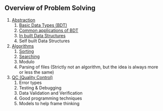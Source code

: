 ## Overview of Problem Solving

1. [Abstraction](https://github.com/wangsiyang68/Coding-Pains/tree/master/Content%20Notes/Problem%20Solving/Algorithms)  
    1. [Basic Data Types (BDT)](https://github.com/wangsiyang68/Coding-Pains/tree/master/Content%20Notes/Problem%20Solving/Abstraction/Basic%20Data%20Types)
    2. [Common applications of BDT](https://github.com/wangsiyang68/Coding-Pains/tree/master/Content%20Notes/Problem%20Solving/Abstraction/Common%20applications%20of%20BDT)  
    3. [In built Data Structures](https://github.com/wangsiyang68/Coding-Pains/blob/master/Content%20Notes/Problem%20Solving/Abstraction/In%20built%20Data%20Structures/Arrays%20%26%20Lists.md)  
    4. Self built Data Structures 
2. [Algorithms](https://github.com/wangsiyang68/Coding-Pains/tree/master/Content%20Notes/Problem%20Solving/Algorithms)  
    1. [Sorting](https://github.com/wangsiyang68/Coding-Pains/tree/master/Content%20Notes/Problem%20Solving/Algorithms/Sorting)  
    2. [Searching](https://github.com/wangsiyang68/Coding-Pains/tree/master/Content%20Notes/Problem%20Solving/Algorithms/Searching)  
    3. Modulo  
    4. Parsing of files (Strictly not an algorithm, but the idea is always more or less the same)
3. [QC (Quality Control)](https://github.com/wangsiyang68/Coding-Pains/tree/master/Content%20Notes/Problem%20Solving/QC)  
    1. Error types 
    2. Testing & Debugging
    3. Data Validation and Verification
    4. Good programming techniques 
    5. Models to help frame thinking
